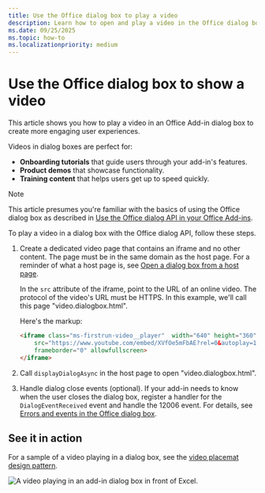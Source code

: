 ```yaml
---
title: Use the Office dialog box to play a video
description: Learn how to open and play a video in the Office dialog box to create engaging user experiences.
ms.date: 09/25/2025
ms.topic: how-to
ms.localizationpriority: medium
---
```


# Use the Office dialog box to show a video

This article shows you how to play a video in an Office Add-in dialog box to create more engaging user experiences.

Videos in dialog boxes are perfect for:

- **Onboarding tutorials** that guide users through your add-in's features.
- **Product demos** that showcase functionality.
- **Training content** that helps users get up to speed quickly.

> [!NOTE]
> This article presumes you're familiar with the basics of using the Office dialog box as described in [Use the Office dialog API in your Office Add-ins](dialog-api-in-office-add-ins.md).

To play a video in a dialog box with the Office dialog API, follow these steps.

1. Create a dedicated video page that contains an iframe and no other content. The page must be in the same domain as the host page. For a reminder of what a host page is, see [Open a dialog box from a host page](dialog-api-in-office-add-ins.md#open-a-dialog-box-from-a-host-page).

   In the `src` attribute of the iframe, point to the URL of an online video. The protocol of the video's URL must be HTTPS. In this example, we'll call this page "video.dialogbox.html".

   Here's the markup:

    ```HTML
    <iframe class="ms-firstrun-video__player"  width="640" height="360"
        src="https://www.youtube.com/embed/XVfOe5mFbAE?rel=0&autoplay=1"
        frameborder="0" allowfullscreen>
    </iframe>
    ```

2. Call `displayDialogAsync` in the host page to open "video.dialogbox.html".

3. Handle dialog close events (optional). If your add-in needs to know when the user closes the dialog box, register a handler for the `DialogEventReceived` event and handle the 12006 event. For details, see [Errors and events in the Office dialog box](dialog-handle-errors-events.md).

## See it in action

For a sample of a video playing in a dialog box, see the [video placemat design pattern](../design/first-run-experience-patterns.md#video-placemat).

![A video playing in an add-in dialog box in front of Excel.](../images/video-placemats-dialog-open.png)
